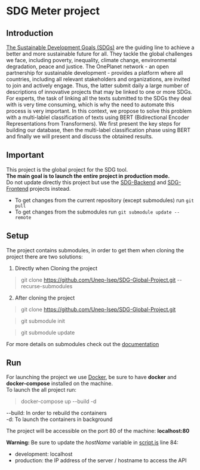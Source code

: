 # SDG Meter project

## Introduction

[The Sustainable Development Goals (SDGs)](http://62.160.8.100/#sdgs) are the guiding line to
achieve a better and more sustainable future for all. They tackle the global challenges we face, including poverty, inequality, climate change, environmental
degradation, peace and justice. The OnePlanet network - an open partnership
for sustainable development - provides a platform where all countries, including
all relevant stakeholders and organizations, are invited to join and actively engage. Thus, the latter submit daily a large number of descriptions of innovative
projects that may be linked to one or more SDGs. For experts, the task of linking all the texts submitted to the SDGs they deal with is very time consuming,
which is why the need to automate this process is very important. In this context,
we propose to solve this problem with a multi-lablel classification of texts using BERT (Bidirectional Encoder Representations from Transformers). We first
present the key steps for building our database, then the multi-label classification
phase using BERT and finally we will present and discuss the obtained results.

## Important
This project is the global project for the SDG tool.  
**The main goal is to launch the entire project in production mode.**  
Do not update directly this project but use the [SDG-Backend](https://github.com/Unep-Isep/SDG-Backend) and [SDG-Frontend](https://github.com/Unep-Isep/SDG-Frontend) projects instead.

- To get changes from the current repository (except submodules) run `git pull`
- To get changes from the submodules run `git submodule update --remote`


## Setup

The project contains submodules, in order to get them when cloning the project there are two solutions:

1. Directly when Cloning the project
> git clone https://github.com/Unep-Isep/SDG-Global-Project.git --recurse-submodules

2. After cloning the project
> git clone https://github.com/Unep-Isep/SDG-Global-Project.git  

> git submodule init

> git submodule update

For more details on submodules check out the [documentation](https://git-scm.com/book/en/v2/Git-Tools-Submodules)

## Run

For launching the project we use [Docker](https://www.docker.com/), be sure to have **docker** and **docker-compose** installed on the machine.  
To launch the all project run:

> docker-compose up --build -d  

--build: In order to rebuild the containers   
-d: To launch the containers in background

The project will be accessible on the port 80 of the machine: **localhost:80**

**Warning:** Be sure to update the *hostName* variable in [script.js](SDG-Frontend/js/scripts.js) line 84:
- development: localhost
- production: the IP address of the server / hostname to access the API
